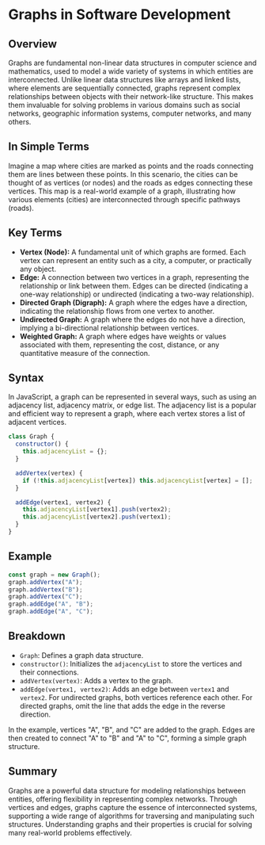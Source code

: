 # Graphs in Software Development

## Overview

Graphs are fundamental non-linear data structures in computer science and mathematics, used to model a wide variety of systems in which entities are interconnected. Unlike linear data structures like arrays and linked lists, where elements are sequentially connected, graphs represent complex relationships between objects with their network-like structure. This makes them invaluable for solving problems in various domains such as social networks, geographic information systems, computer networks, and many others.

## In Simple Terms

Imagine a map where cities are marked as points and the roads connecting them are lines between these points. In this scenario, the cities can be thought of as vertices (or nodes) and the roads as edges connecting these vertices. This map is a real-world example of a graph, illustrating how various elements (cities) are interconnected through specific pathways (roads).

## Key Terms

- **Vertex (Node):** A fundamental unit of which graphs are formed. Each vertex can represent an entity such as a city, a computer, or practically any object.
- **Edge:** A connection between two vertices in a graph, representing the relationship or link between them. Edges can be directed (indicating a one-way relationship) or undirected (indicating a two-way relationship).
- **Directed Graph (Digraph):** A graph where the edges have a direction, indicating the relationship flows from one vertex to another.
- **Undirected Graph:** A graph where the edges do not have a direction, implying a bi-directional relationship between vertices.
- **Weighted Graph:** A graph where edges have weights or values associated with them, representing the cost, distance, or any quantitative measure of the connection.

## Syntax

In JavaScript, a graph can be represented in several ways, such as using an adjacency list, adjacency matrix, or edge list. The adjacency list is a popular and efficient way to represent a graph, where each vertex stores a list of adjacent vertices.

```javascript
class Graph {
  constructor() {
    this.adjacencyList = {};
  }

  addVertex(vertex) {
    if (!this.adjacencyList[vertex]) this.adjacencyList[vertex] = [];
  }

  addEdge(vertex1, vertex2) {
    this.adjacencyList[vertex1].push(vertex2);
    this.adjacencyList[vertex2].push(vertex1);
  }
}
```

## Example

```javascript
const graph = new Graph();
graph.addVertex("A");
graph.addVertex("B");
graph.addVertex("C");
graph.addEdge("A", "B");
graph.addEdge("A", "C");
```

## Breakdown

- `Graph`: Defines a graph data structure.
- `constructor()`: Initializes the `adjacencyList` to store the vertices and their connections.
- `addVertex(vertex)`: Adds a vertex to the graph.
- `addEdge(vertex1, vertex2)`: Adds an edge between `vertex1` and `vertex2`. For undirected graphs, both vertices reference each other. For directed graphs, omit the line that adds the edge in the reverse direction.

In the example, vertices "A", "B", and "C" are added to the graph. Edges are then created to connect "A" to "B" and "A" to "C", forming a simple graph structure.


## Summary

Graphs are a powerful data structure for modeling relationships between entities, offering flexibility in representing complex networks. Through vertices and edges, graphs capture the essence of interconnected systems, supporting a wide range of algorithms for traversing and manipulating such structures. Understanding graphs and their properties is crucial for solving many real-world problems effectively.
